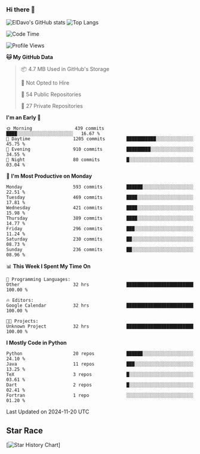 ### Hi there 👋
![ElDavo's GitHub stats](https://github-readme-stats.vercel.app/api?username=ElDavoo&show_icons=true&theme=chartreuse-dark)
![Top Langs](https://github-readme-stats.vercel.app/api/top-langs/?username=ElDavoo&theme=chartreuse-dark&layout=compact)

<!--START_SECTION:waka-->
![Code Time](http://img.shields.io/badge/Code%20Time-2%2C143%20hrs%2042%20mins-blue)

![Profile Views](http://img.shields.io/badge/Profile%20Views-1-blue)

**🐱 My GitHub Data** 

> 📦 4.7 MB Used in GitHub's Storage 
 > 
> 🚫 Not Opted to Hire
 > 
> 📜 54 Public Repositories 
 > 
> 🔑 27 Private Repositories 
 > 
**I'm an Early 🐤** 

```text
🌞 Morning                439 commits         ████░░░░░░░░░░░░░░░░░░░░░   16.67 % 
🌆 Daytime                1205 commits        ███████████░░░░░░░░░░░░░░   45.75 % 
🌃 Evening                910 commits         █████████░░░░░░░░░░░░░░░░   34.55 % 
🌙 Night                  80 commits          █░░░░░░░░░░░░░░░░░░░░░░░░   03.04 % 
```
📅 **I'm Most Productive on Monday** 

```text
Monday                   593 commits         ██████░░░░░░░░░░░░░░░░░░░   22.51 % 
Tuesday                  469 commits         ████░░░░░░░░░░░░░░░░░░░░░   17.81 % 
Wednesday                421 commits         ████░░░░░░░░░░░░░░░░░░░░░   15.98 % 
Thursday                 389 commits         ████░░░░░░░░░░░░░░░░░░░░░   14.77 % 
Friday                   296 commits         ███░░░░░░░░░░░░░░░░░░░░░░   11.24 % 
Saturday                 230 commits         ██░░░░░░░░░░░░░░░░░░░░░░░   08.73 % 
Sunday                   236 commits         ██░░░░░░░░░░░░░░░░░░░░░░░   08.96 % 
```


📊 **This Week I Spent My Time On** 

```text
💬 Programming Languages: 
Other                    32 hrs              █████████████████████████   100.00 % 

🔥 Editors: 
Google Calendar          32 hrs              █████████████████████████   100.00 % 

🐱‍💻 Projects: 
Unknown Project          32 hrs              █████████████████████████   100.00 % 
```

**I Mostly Code in Python** 

```text
Python                   20 repos            ██████░░░░░░░░░░░░░░░░░░░   24.10 % 
Java                     11 repos            ███░░░░░░░░░░░░░░░░░░░░░░   13.25 % 
TeX                      3 repos             █░░░░░░░░░░░░░░░░░░░░░░░░   03.61 % 
Dart                     2 repos             █░░░░░░░░░░░░░░░░░░░░░░░░   02.41 % 
Fortran                  1 repo              ░░░░░░░░░░░░░░░░░░░░░░░░░   01.20 % 
```




 Last Updated on 2024-11-20 UTC
<!--END_SECTION:waka-->

## Star Race

[![Star History Chart](https://api.star-history.com/svg?repos=ElDavoo/WhatsApp-Crypt14-Crypt15-Decrypter,ElDavoo/TuringOS,EliteAndroidApps/WhatsApp-Crypt12-Decrypter,KnugiHK/Whatsapp-Chat-Exporter&type=Date)]

